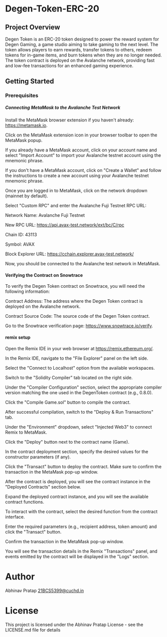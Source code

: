 # Degen-Token-ERC-20

## Project Overview
Degen Token is an ERC-20 token designed to power the reward system for Degen Gaming, a game studio aiming to take gaming to the next level. The token allows players to earn rewards, transfer tokens to others, redeem tokens for in-game items, and burn tokens when they are no longer needed. The token contract is deployed on the Avalanche network, providing fast and low-fee transactions for an enhanced gaming experience.

## Getting Started

### Prerequisites
##### Connecting MetaMask to the Avalanche Test Network

Install the MetaMask browser extension if you haven't already: https://metamask.io.

Click on the MetaMask extension icon in your browser toolbar to open the MetaMask popup.

If you already have a MetaMask account, click on your account name and select "Import Account" to import your Avalanche testnet account using the mnemonic phrase.

If you don't have a MetaMask account, click on "Create a Wallet" and follow the instructions to create a new account using your Avalanche testnet mnemonic phrase.

Once you are logged in to MetaMask, click on the network dropdown (mainnet by default).

Select "Custom RPC" and enter the Avalanche Fuji Testnet RPC URL:

Network Name: Avalanche Fuji Testnet

New RPC URL: https://api.avax-test.network/ext/bc/C/rpc

Chain ID: 43113

Symbol: AVAX

Block Explorer URL: https://cchain.explorer.avax-test.network/

Now, you should be connected to the Avalanche test network in MetaMask.

#### Verifying the Contract on Snowtrace

To verify the Degen Token contract on Snowtrace, you will need the following information:

Contract Address: The address where the Degen Token contract is deployed on the Avalanche network.

Contract Source Code: The source code of the Degen Token contract.

Go to the Snowtrace verification page: https://www.snowtrace.io/verify.

#### remix setup

Open the Remix IDE in your web browser at https://remix.ethereum.org/.

In the Remix IDE, navigate to the "File Explorer" panel on the left side.

Select the "Connect to Localhost" option from the available workspaces.

Switch to the "Solidity Compiler" tab located on the right side.

Under the "Compiler Configuration" section, select the appropriate compiler version matching the one used in the DegenToken contract (e.g., 0.8.0).

Click the "Compile Game.sol" button to compile the contract.

After successful compilation, switch to the "Deploy & Run Transactions" tab.

Under the "Environment" dropdown, select "Injected Web3" to connect Remix to MetaMask.

Click the "Deploy" button next to the contract name (Game).

In the contract deployment section, specify the desired values for the constructor parameters (if any).

Click the "Transact" button to deploy the contract. Make sure to confirm the transaction in the MetaMask pop-up window.

After the contract is deployed, you will see the contract instance in the "Deployed Contracts" section below.

Expand the deployed contract instance, and you will see the available contract functions.

To interact with the contract, select the desired function from the contract interface.

Enter the required parameters (e.g., recipient address, token amount) and click the "Transact" button.

Confirm the transaction in the MetaMask pop-up window.

You will see the transaction details in the Remix "Transactions" panel, and events emitted by the contract will be displayed in the "Logs" section.

# Author
Abhinav Pratap 21BCS5399@cuchd.in

# License
This project is licensed under the Abhinav Pratap License - see the LICENSE.md file for details
